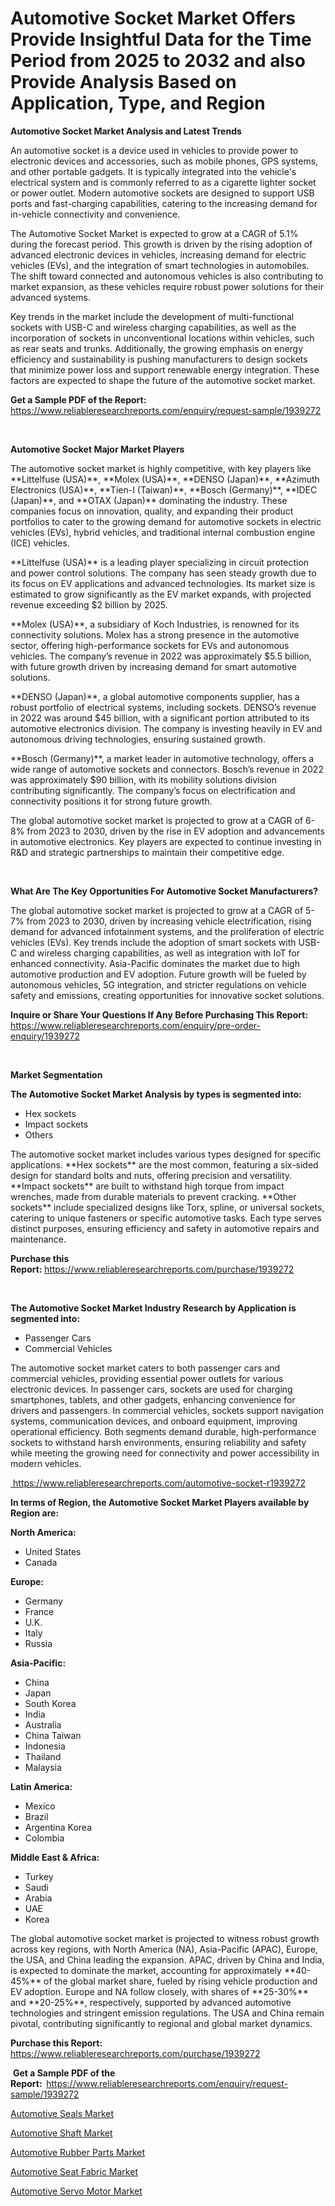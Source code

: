 <p><h1>Automotive Socket Market Offers Provide Insightful Data for the Time Period from 2025 to 2032 and also Provide Analysis Based on Application, Type, and Region</h1></p><p><strong>Automotive Socket Market Analysis and Latest Trends</strong></p>
<p><p>An automotive socket is a device used in vehicles to provide power to electronic devices and accessories, such as mobile phones, GPS systems, and other portable gadgets. It is typically integrated into the vehicle's electrical system and is commonly referred to as a cigarette lighter socket or power outlet. Modern automotive sockets are designed to support USB ports and fast-charging capabilities, catering to the increasing demand for in-vehicle connectivity and convenience.</p><p>The Automotive Socket Market is expected to grow at a CAGR of 5.1% during the forecast period. This growth is driven by the rising adoption of advanced electronic devices in vehicles, increasing demand for electric vehicles (EVs), and the integration of smart technologies in automobiles. The shift toward connected and autonomous vehicles is also contributing to market expansion, as these vehicles require robust power solutions for their advanced systems.</p><p>Key trends in the market include the development of multi-functional sockets with USB-C and wireless charging capabilities, as well as the incorporation of sockets in unconventional locations within vehicles, such as rear seats and trunks. Additionally, the growing emphasis on energy efficiency and sustainability is pushing manufacturers to design sockets that minimize power loss and support renewable energy integration. These factors are expected to shape the future of the automotive socket market.</p></p>
<p><strong>Get a Sample PDF of the Report:&nbsp;</strong> <a href="https://www.reliableresearchreports.com/enquiry/request-sample/1939272?utm_campaign=32&utm_medium=2&utm_source=Github&utm_content=ia&utm_term=21012025&utm_id=automotive-socket">https://www.reliableresearchreports.com/enquiry/request-sample/1939272</a></p>
<p>&nbsp;</p>
<p><strong>Automotive Socket Major Market Players</strong></p>
<p><p>The automotive socket market is highly competitive, with key players like **Littelfuse (USA)**, **Molex (USA)**, **DENSO (Japan)**, **Azimuth Electronics (USA)**, **Tien-I (Taiwan)**, **Bosch (Germany)**, **IDEC (Japan)**, and **OTAX (Japan)** dominating the industry. These companies focus on innovation, quality, and expanding their product portfolios to cater to the growing demand for automotive sockets in electric vehicles (EVs), hybrid vehicles, and traditional internal combustion engine (ICE) vehicles.</p><p>**Littelfuse (USA)** is a leading player specializing in circuit protection and power control solutions. The company has seen steady growth due to its focus on EV applications and advanced technologies. Its market size is estimated to grow significantly as the EV market expands, with projected revenue exceeding $2 billion by 2025.</p><p>**Molex (USA)**, a subsidiary of Koch Industries, is renowned for its connectivity solutions. Molex has a strong presence in the automotive sector, offering high-performance sockets for EVs and autonomous vehicles. The company’s revenue in 2022 was approximately $5.5 billion, with future growth driven by increasing demand for smart automotive solutions.</p><p>**DENSO (Japan)**, a global automotive components supplier, has a robust portfolio of electrical systems, including sockets. DENSO’s revenue in 2022 was around $45 billion, with a significant portion attributed to its automotive electronics division. The company is investing heavily in EV and autonomous driving technologies, ensuring sustained growth.</p><p>**Bosch (Germany)**, a market leader in automotive technology, offers a wide range of automotive sockets and connectors. Bosch’s revenue in 2022 was approximately $90 billion, with its mobility solutions division contributing significantly. The company’s focus on electrification and connectivity positions it for strong future growth.</p><p>The global automotive socket market is projected to grow at a CAGR of 6-8% from 2023 to 2030, driven by the rise in EV adoption and advancements in automotive electronics. Key players are expected to continue investing in R&D and strategic partnerships to maintain their competitive edge.</p></p>
<p>&nbsp;</p>
<p><strong>What Are The Key Opportunities For Automotive Socket Manufacturers?</strong></p>
<p><p>The global automotive socket market is projected to grow at a CAGR of 5-7% from 2023 to 2030, driven by increasing vehicle electrification, rising demand for advanced infotainment systems, and the proliferation of electric vehicles (EVs). Key trends include the adoption of smart sockets with USB-C and wireless charging capabilities, as well as integration with IoT for enhanced connectivity. Asia-Pacific dominates the market due to high automotive production and EV adoption. Future growth will be fueled by autonomous vehicles, 5G integration, and stricter regulations on vehicle safety and emissions, creating opportunities for innovative socket solutions.</p></p>
<p><strong>Inquire or Share Your Questions If Any Before Purchasing This Report:</strong> <a href="https://www.reliableresearchreports.com/enquiry/pre-order-enquiry/1939272?utm_campaign=32&utm_medium=2&utm_source=Github&utm_content=ia&utm_term=21012025&utm_id=automotive-socket">https://www.reliableresearchreports.com/enquiry/pre-order-enquiry/1939272</a></p>
<p>&nbsp;</p>
<p><strong>Market Segmentation</strong></p>
<p><strong>The Automotive Socket Market Analysis by types is segmented into:</strong></p>
<p><ul><li>Hex sockets</li><li>Impact sockets</li><li>Others</li></ul></p>
<p><p>The automotive socket market includes various types designed for specific applications. **Hex sockets** are the most common, featuring a six-sided design for standard bolts and nuts, offering precision and versatility. **Impact sockets** are built to withstand high torque from impact wrenches, made from durable materials to prevent cracking. **Other sockets** include specialized designs like Torx, spline, or universal sockets, catering to unique fasteners or specific automotive tasks. Each type serves distinct purposes, ensuring efficiency and safety in automotive repairs and maintenance.</p></p>
<p><strong>Purchase this Report:&nbsp;</strong><a href="https://www.reliableresearchreports.com/purchase/1939272?utm_campaign=32&utm_medium=2&utm_source=Github&utm_content=ia&utm_term=21012025&utm_id=automotive-socket">https://www.reliableresearchreports.com/purchase/1939272</a></p>
<p>&nbsp;</p>
<p><strong>The Automotive Socket Market Industry Research by Application is segmented into:</strong></p>
<p><ul><li>Passenger Cars</li><li>Commercial Vehicles</li></ul></p>
<p><p>The automotive socket market caters to both passenger cars and commercial vehicles, providing essential power outlets for various electronic devices. In passenger cars, sockets are used for charging smartphones, tablets, and other gadgets, enhancing convenience for drivers and passengers. In commercial vehicles, sockets support navigation systems, communication devices, and onboard equipment, improving operational efficiency. Both segments demand durable, high-performance sockets to withstand harsh environments, ensuring reliability and safety while meeting the growing need for connectivity and power accessibility in modern vehicles.</p></p>
<p><a href="https://www.reliableresearchreports.com/automotive-socket-r1939272?utm_campaign=32&utm_medium=2&utm_source=Github&utm_content=ia&utm_term=21012025&utm_id=automotive-socket">&nbsp;https://www.reliableresearchreports.com/automotive-socket-r1939272</a></p>
<p><strong>In terms of Region, the Automotive Socket Market Players available by Region are:</strong></p>
<p>
    <p> <strong> North America: </strong>
        <ul>
            <li>United States</li>
            <li>Canada</li>
        </ul>
        </p> 
    <p> <strong> Europe: </strong>
        <ul>
            <li>Germany</li>
            <li>France</li>
            <li>U.K.</li>
            <li>Italy</li>
            <li>Russia</li>
        </ul>
        </p> 
    <p> <strong> Asia-Pacific: </strong>
        <ul>
            <li>China</li>
            <li>Japan</li>
            <li>South Korea</li>
            <li>India</li>
            <li>Australia</li>
            <li>China Taiwan</li>
            <li>Indonesia</li>
            <li>Thailand</li>
            <li>Malaysia</li>
        </ul>
        </p> 
    <p> <strong> Latin America: </strong>
        <ul>
            <li>Mexico</li>
            <li>Brazil</li>
            <li>Argentina Korea</li>
            <li>Colombia</li>
        </ul>
        </p> 
    <p> <strong> Middle East & Africa: </strong>
        <ul>
            <li>Turkey</li>
            <li>Saudi</li>
            <li>Arabia</li>
            <li>UAE</li>
            <li>Korea</li>
        </ul>
    </p>
    </p>
<p><p>The global automotive socket market is projected to witness robust growth across key regions, with North America (NA), Asia-Pacific (APAC), Europe, the USA, and China leading the expansion. APAC, driven by China and India, is expected to dominate the market, accounting for approximately **40-45%** of the global market share, fueled by rising vehicle production and EV adoption. Europe and NA follow closely, with shares of **25-30%** and **20-25%**, respectively, supported by advanced automotive technologies and stringent emission regulations. The USA and China remain pivotal, contributing significantly to regional and global market dynamics.</p></p>
<p><strong>Purchase this Report: </strong><a href="https://www.reliableresearchreports.com/purchase/1939272?utm_campaign=32&utm_medium=2&utm_source=Github&utm_content=ia&utm_term=21012025&utm_id=automotive-socket">https://www.reliableresearchreports.com/purchase/1939272</a></p>
<p>&nbsp;<strong>Get a Sample PDF of the Report:&nbsp;&nbsp;</strong><a href="https://www.reliableresearchreports.com/enquiry/request-sample/1939272?utm_campaign=32&utm_medium=2&utm_source=Github&utm_content=ia&utm_term=21012025&utm_id=automotive-socket">https://www.reliableresearchreports.com/enquiry/request-sample/1939272</a></p>
<p><strong></strong></p>
<p><p><a href="https://github.com/gerdabatiskzv9/Market-Research-Report-List-1/blob/main/automotive-seals-market.md?utm_campaign=32&utm_medium=2&utm_source=Github&utm_content=ia&utm_term=21012025&utm_id=automotive-socket">Automotive Seals Market</a></p><p><a href="https://github.com/arnoldannice0/Market-Research-Report-List-1/blob/main/automotive-shaft-market.md?utm_campaign=32&utm_medium=2&utm_source=Github&utm_content=ia&utm_term=21012025&utm_id=automotive-socket">Automotive Shaft Market</a></p><p><a href="https://github.com/JakirUddin651/Market-Research-Report-List-1/blob/main/automotive-rubber-parts-market.md?utm_campaign=32&utm_medium=2&utm_source=Github&utm_content=ia&utm_term=21012025&utm_id=automotive-socket">Automotive Rubber Parts Market</a></p><p><a href="https://github.com/bensemilia864/Market-Research-Report-List-1/blob/main/automotive-seat-fabric-market.md?utm_campaign=32&utm_medium=2&utm_source=Github&utm_content=ia&utm_term=21012025&utm_id=automotive-socket">Automotive Seat Fabric Market</a></p><p><a href="https://github.com/justalichtenberger/Market-Research-Report-List-1/blob/main/automotive-servo-motor-market.md?utm_campaign=32&utm_medium=2&utm_source=Github&utm_content=ia&utm_term=21012025&utm_id=automotive-socket">Automotive Servo Motor Market</a></p></p>